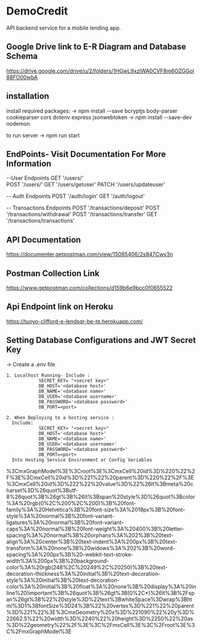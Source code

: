 # DemoCredit
API backend service for a mobile lending app.


## Google Drive link to E-R Diagram and Database Schema
https://drive.google.com/drive/u/2/folders/1HGwL9xzlWA0CVF8m6OZGGoI88FO00wbA

## installation
install required packages:
  ->  npm install --save bcryptjs body-parser cookieparser cors dotenv express jsonwebtoken 
  ->  npm install --save-dev nodemon

to run server
    -> npm run start

## EndPoints- Visit Documentation For More Information

  --User Endpoints
    GET '/users/'   
    POST '/users/'
    GET '/users/getuser'
    PATCH '/users/updateuser'

  -- Auth Endpoints
    POST '/auth/login'
    GET '/auth/logout'

  -- Transactions Endpoints
    POST '/transactions/deposit'
    POST '/transactions/withdrawal'
    POST '/transactions/transfer'
    GET '/transactions/transactions'
   

## API Documentation

https://documenter.getpostman.com/view/15065406/2s847Cwv3n

## Postman Collection Link
https://www.getpostman.com/collections/d159b6e9bcc0f0655522


## Api Endpoint link on Heroku
https://tuoyo-clifford-e-lendsqr-be-te.herokuapp.com/

## Setting Database Configurations and JWT Secret Key
-> Create a .env file
    
    1. Localhost Running- Include : 
                SECRET_KEY= "<secret key>" 
                DB_HOST='<database host>'
                DB_NAME='<database name>'
                DB_USER='<database username>'
                DB_PASSWORD='<database password>'
                DB_PORT=<port>

    2. When Deploying to a hosting service :  
      Include:    
                SECRET_KEY= "<secret key>" 
                DB_HOST='<database host>'
                DB_NAME='<database name>'
                DB_USER='<database username>'
                DB_PASSWORD='<database password>'
                DB_PORT=<port>    
      Into Hosting Service Environment or Config Variables   

    
%3CmxGraphModel%3E%3Croot%3E%3CmxCell%20id%3D%220%22%2F%3E%3CmxCell%20id%3D%221%22%20parent%3D%220%22%2F%3E%3CmxCell%20id%3D%222%22%20value%3D%22%26lt%3Bmeta%20charset%3D%26quot%3Butf-8%26quot%3B%26gt%3B%26lt%3Bspan%20style%3D%26quot%3Bcolor%3A%20rgb(0%2C%200%2C%200)%3B%20font-family%3A%20Helvetica%3B%20font-size%3A%2018px%3B%20font-style%3A%20normal%3B%20font-variant-ligatures%3A%20normal%3B%20font-variant-caps%3A%20normal%3B%20font-weight%3A%20400%3B%20letter-spacing%3A%20normal%3B%20orphans%3A%202%3B%20text-align%3A%20center%3B%20text-indent%3A%200px%3B%20text-transform%3A%20none%3B%20widows%3A%202%3B%20word-spacing%3A%200px%3B%20-webkit-text-stroke-width%3A%200px%3B%20background-color%3A%20rgb(248%2C%20249%2C%20250)%3B%20text-decoration-thickness%3A%20initial%3B%20text-decoration-style%3A%20initial%3B%20text-decoration-color%3A%20initial%3B%20float%3A%20none%3B%20display%3A%20inline%20!important%3B%26quot%3B%26gt%3B(0%2C*)%26lt%3B%2Fspan%26gt%3B%22%20style%3D%22text%3BwhiteSpace%3Dwrap%3Bhtml%3D1%3BfontSize%3D24%3B%22%20vertex%3D%221%22%20parent%3D%221%22%3E%3CmxGeometry%20x%3D%221090%22%20y%3D%22662.5%22%20width%3D%2240%22%20height%3D%2250%22%20as%3D%22geometry%22%2F%3E%3C%2FmxCell%3E%3C%2Froot%3E%3C%2FmxGraphModel%3E

